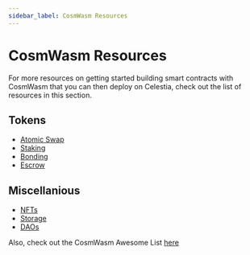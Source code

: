 ```yaml
---
sidebar_label: CosmWasm Resources
---
```


# CosmWasm Resources

For more resources on getting started building smart contracts with CosmWasm that you can then deploy on Celestia, check out the list of resources in this section.

## Tokens

- [Atomic Swap](https://docs.rs/cw20-atomic-swap/latest/cw20_atomic_swap/)
- [Staking](https://docs.rs/cw20-staking/latest/cw20_staking/)
- [Bonding](https://docs.rs/cw20-bonding/latest/cw20_bonding/)
- [Escrow](https://docs.rs/cw20-escrow/latest/cw20_escrow/)

## Miscellanious

- [NFTs](https://github.com/CosmWasm/cw-nfts/tree/main/contracts)
- [Storage](https://crates.io/crates/cosmwasm-storage)
- [DAOs](https://github.com/DA0-DA0/dao-contracts/tree/main/contracts)

Also, check out the CosmWasm Awesome List [here](https://github.com/InterWasm/cw-awesome/)

